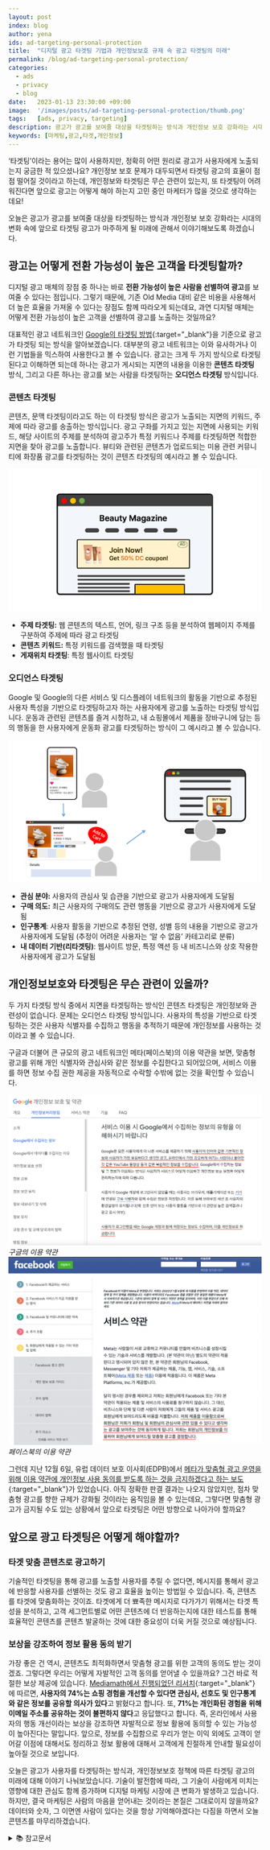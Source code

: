 ```yaml
---
layout: post
index: blog
author: yena
ids: ad-targeting-personal-protection
title:  "디지털 광고 타겟팅 기법과 개인정보보호 규제 속 광고 타겟팅의 미래"
permalink: /blog/ad-targeting-personal-protection/
categories:
  - ads
  - privacy
  - blog
date:   2023-01-13 23:30:00 +09:00
image:  '/images/posts/ad-targeting-personal-protection/thumb.png'
tags:   [ads, privacy, targeting]
description: 광고가 광고를 보여줄 대상을 타겟팅하는 방식과 개인정보 보호 강화라는 시대의 변화 속에 앞으로 타겟팅 광고가 마주하게 될 미래에 관해서 이야기합니다.
keywords: [마케팅,광고,타겟,개인정보]
---
```


‘타겟팅’이라는 용어는 많이 사용하지만, 정확히 어떤 원리로 광고가 사용자에게 노출되는지 궁금한 적 있으셨나요? 개인정보 보호 문제가 대두되면서 타겟팅 광고의 효율이 점점 떨어질 것이라고 하는데, 개인정보와 타겟팅은 무슨 관련이 있는지, 또 타겟팅이 어려워진다면 앞으로 광고는 어떻게 해야 하는지 고민 중인 마케터가 많을 것으로 생각하는데요!

오늘은 광고가 광고를 보여줄 대상을 타겟팅하는 방식과 개인정보 보호 강화라는 시대의 변화 속에 앞으로 타겟팅 광고가 마주하게 될 미래에 관해서 이야기해보도록 하겠습니다.

## 광고는 어떻게 전환 가능성이 높은 고객을 타겟팅할까?

디지털 광고 매체의 장점 중 하나는 바로 **전환 가능성이 높은 사람을 선별하여 광고**를 보여줄 수 있다는 점입니다. 그렇기 때문에, 기존 Old Media 대비 같은 비용을 사용해서 더 높은 효율을 가져올 수 있다는 장점도 함께 따라오게 되는데요, 과연 디지털 매체는 어떻게 전환 가능성이 높은 고객을 선별하여 광고를 노출하는 것일까요?

대표적인 광고 네트워크인 [Google의 타겟팅 방법](https://support.google.com/google-ads/answer/1704368?hl=ko){:target="_blank"}을 기준으로 광고가 타겟팅 되는 방식을 알아보겠습니다. 대부분의 광고 네트워크는 이와 유사하거나 이런 기법들을 믹스하여 사용한다고 볼 수 있습니다. 광고는 크게 두 가지 방식으로 타겟팅된다고 이해하면 되는데 하나는 광고가 게시되는 지면의 내용을 이용한 **콘텐츠 타겟팅** 방식, 그리고 다른 하나는 광고를 보는 사람을 타겟팅하는 **오디언스 타겟팅** 방식입니다.

### 콘텐츠 타겟팅

콘텐츠, 문맥 타겟팅이라고도 하는 이 타겟팅 방식은 광고가 노출되는 지면의 키워드, 주제에 따라 광고를 송출하는 방식입니다. 광고 구좌를 가지고 있는 지면에 사용되는 키워드, 해당 사이트의 주제를 분석하여 광고주가 특정 키워드나 주제를 타겟팅하면 적합한 지면을 찾아 광고를 노출합니다. 뷰티와 관련된 콘텐츠가 업로드되는 미용 관련 커뮤니티에 화장품 광고를 타겟팅하는 것이 콘텐츠 타겟팅의 예시라고 볼 수 있습니다.

![콘텐츠 타겟팅](/images/posts/ad-targeting-personal-protection/01.png)

- **주제 타겟팅:** 웹 콘텐츠의 텍스트, 언어, 링크 구조 등을 분석하여 웹페이지 주제를 구분하여 주제에 따라 광고 타겟팅
- **콘텐츠 키워드:** 특정 키워드를 검색했을 때 타겟팅
- **게재위치 타겟팅**: 특정 웹사이트 타겟팅

### 오디언스 타겟팅

Google 및 Google의 다른 서비스 및 디스플레이 네트워크의 활동을 기반으로 추정된 사용자 특성을 기반으로 타겟팅하고자 하는 사용자에게 광고를 노출하는 타겟팅 방식입니다. 운동과 관련된 콘텐츠를 즐겨 시청하고, 내 쇼핑몰에서 제품을 장바구니에 담는 등의 행동을 한 사용자에게 운동화 광고를 타겟팅하는 방식이 그 예시라고 볼 수 있습니다.

![오디언스 타겟팅](/images/posts/ad-targeting-personal-protection/02.png)

- **관심 분야:** 사용자의 관심사 및 습관을 기반으로 광고가 사용자에게 도달됨
- **구매 의도:** 최근 사용자의 구매의도 관련 행동을 기반으로 광고가 사용자에게 도달됨
- **인구통계**: 사용자 활동을 기반으로 추정된 연령, 성별 등의 내용을 기반으로 광고가 사용자에게 도달됨 (추정이 어려운 사용자는 ‘알 수 없음’ 카테고리로 분류)
- **내 데이터 기반(리타겟팅)**: 웹사이트 방문, 특정 액션 등 내 비즈니스와 상호 작용한 사용자에게 광고가 도달됨

## 개인정보보호와 타겟팅은 무슨 관련이 있을까?

두 가지 타겟팅 방식 중에서 지면을 타겟팅하는 방식인 콘텐츠 타겟팅은 개인정보와 관련성이 없습니다. 문제는 오디언스 타겟팅 방식입니다. 사용자의 특성을 기반으로 타겟팅하는 것은 사용자 식별자를 수집하고 행동을 추적하기 때문에 개인정보를 사용하는 것이라고 볼 수 있습니다.

구글과 더불어 큰 규모의 광고 네트워크인 메타(페이스북)의 이용 약관을 보면, 맞춤형 광고를 위해 개인 식별자와 관심사와 같은 정보를 수집한다고 되어있으며, 서비스 이용를 하면 정보 수집 권한 제공을 자동적으로 수락할 수밖에 없는 것을 확인할 수 있습니다.

<div class="gallery-box">
  <div class="gallery">
    <img src="/images/posts/ad-targeting-personal-protection/03.png" alt="구글의 이용 약관">
  </div>
  <em>구글의 이용 약관</em>
</div>

<div class="gallery-box">
  <div class="gallery">
    <img src="/images/posts/ad-targeting-personal-protection/04.png" alt="페이스북의 이용 약관">
  </div>
  <em>페이스북의 이용 약관</em>
</div>

그런데 지난 12월 6일, 유럽 데이터 보호 이사회(EDPB)에서 [메타가 맞춤형 광고 운영을 위해 이용 약관에 개인정보 사용 동의를 받도록 하는 것을 금지하겠다고 하는 보도](https://zdnet.co.kr/view/?no=20221207132348){:target="_blank"}가 있었습니다. 아직 정확한 판결 결과는 나오지 않았지만, 점차 맞춤형 광고를 향한 규제가 강화될 것이라는 움직임을 볼 수 있는데요, 그렇다면 맞춤형 광고가 금지될 수도 있는 상황에서 앞으로 타겟팅은 어떤 방향으로 나아가야 할까요?

## 앞으로 광고 타겟팅은 어떻게 해야할까?

### 타겟 맞춤 콘텐츠로 광고하기

기술적인 타겟팅을 통해 광고를 노출할 사용자를 추릴 수 없다면, 메시지를 통해서 광고에 반응할 사용자를 선별하는 것도 광고 효율을 높이는 방법일 수 있습니다. 즉, 콘텐츠를 타겟에 맞춤화하는 것이죠. 타겟에게 더 뾰족한 메시지로 다가가기 위해서는 타겟 특성을 분석하고, 고객 세그먼트별로 어떤 콘텐츠에 더 반응하는지에 대한 테스트를 통해 효율적인 콘텐츠를 콘텐츠 발굴하는 것에 대한 중요성이 더욱 커질 것으로 예상됩니다.

### 보상을 강조하여 정보 활용 동의 받기

가장 좋은 건 역시, 콘텐츠도 최적화하면서 맞춤형 광고를 위한 고객의 동의도 받는 것이겠죠. 그렇다면 우리는 어떻게 자발적인 고객 동의를 얻어낼 수 있을까요? 그건 바로 적절한 보상 제공에 있습니다. [Mediamath에서 진행되었던 리서치](https://www.mediamath.com/news/mediamath-research-shows-consumers-willing-to-share-first-party-data-as-third-party-cookies-depreciate/){:target="_blank"}에 따르면, **사용자의 74%는 쇼핑 경험을 개선할 수 있다면 관심사, 선호도 및 인구통계와 같은 정보를 공유할 의사가 있다**고 밝혔다고 합니다. 또, **71%는 개인화된 경험을 위해 이메일 주소를 공유하는 것이 불편하지 않다**고 응답했다고 합니다. 즉, 온라인에서 사용자의 행동 개선이라는 보상을 강조하면 자발적으로 정보 활용에 동의할 수 있는 가능성이 높아진다는 말입니다. 앞으로, 정보를 수집함으로 우리가 얻는 이익 외에도 고객이 얻어갈 이점에 대해서도 정리하고 정보 활용에 대해서 고객에게 친절하게 안내할 필요성이 높아질 것으로 보입니다.

오늘은 광고가 사용자를 타겟팅하는 방식과, 개인정보보호 정책에 따른 타겟팅 광고의 미래에 대해 이야기 나눠보았습니다. 기술이 발전함에 따라, 그 기술이 사람에게 미치는 영향에 대한 관심도 함께 증가하며 디지털 마케팅 시장에 큰 변화가 발생하고 있습니다. 하지만, 결국 마케팅은 사람의 마음을 얻어내는 것이라는 본질은 그대로이지 않을까요? 데이터와 숫자, 그 이면엔 사람이 있다는 것을 항상 기억해야겠다는 다짐을 하면서 오늘 콘텐츠를 마무리하겠습니다.

<details>
<summary class="summary_toggle">📚 참고문서</summary>
<div markdown="1">
- Google Ads 광고 타겟팅: [https://support.google.com/google-ads/answer/1704368?hl=ko](https://support.google.com/google-ads/answer/1704368?hl=ko){:target="_blank"}
- [ZDnet] 메타, 유럽서 맞춤형 광고 못하나… 주가 급락: [https://zdnet.co.kr/view/?no=20221207132348](https://zdnet.co.kr/view/?no=20221207132348){:target="_blank"}
- MediaMath Research Shows Consumers Willing to Share First-Party Data, as Third-Party Cookies Depreciate: [https://www.mediamath.com/news/mediamath-research-shows-consumers-willing-to-share-first-party-data-as-third-party-cookies-depreciate/](https://www.mediamath.com/news/mediamath-research-shows-consumers-willing-to-share-first-party-data-as-third-party-cookies-depreciate/){:target="_blank"}
</div>
</details>
